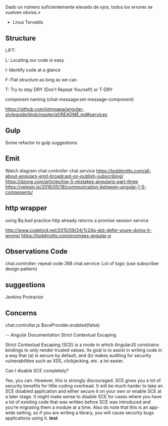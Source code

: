 ##
Dado un número suficientemente elevado de ojos, todos los errores se vuelven obvios.»
- Linus Torvalds

## Structure
LIFT:

L: Locating our code is easy

I: Identify code at a glance

F: Flat structure as long as we can

T: Try to stay DRY (Don’t Repeat Yourself) or T-DRY

component naming (chat-message:set-message-component)

https://github.com/johnpapa/angular-styleguide/blob/master/a1/README.md#services

## Gulp
Some refactor to gulp suggestions

## Emit
Watch diagram
chat.controller 
chat.service
https://toddmotto.com/all-about-angulars-emit-broadcast-on-publish-subscribing/
https://dzone.com/articles/top-5-mistakes-angularjs-part-three
https://velesin.io/2016/05/18/communication-between-angular-1-5-components/

## http wrapper
using $q bad practice http already returns a promise
session service

http://www.codelord.net/2015/09/24/%24q-dot-defer-youre-doing-it-wrong/
https://toddmotto.com/promises-angular-q

## Observations Code
chat.controller: repeat code 268
chat.service: Lot of logic (use subscriber design pattern)

## suggestions
Jenkins
Protractor

## Concerns
chat.controller.js
$sceProvider.enabled(false)


-- Angular Documentation
Strict Contextual Escaping

Strict Contextual Escaping (SCE) is a mode in which AngularJS constrains bindings
to only render trusted values. Its goal is to assist in writing code in a way that (a)
is secure by default, and (b) makes auditing for security vulnerabilities such as XSS,
clickjacking, etc. a lot easier.

Can I disable SCE completely?

Yes, you can. However, this is strongly discouraged.
SCE gives you a lot of security benefits for little coding overhead.
It will be much harder to take an SCE disabled application and either secure it
on your own or enable SCE at a later stage.
It might make sense to disable SCE for cases where you have a lot of existing code
that was written before SCE was introduced and you're migrating them a module at a time.
Also do note that this is an app-wide setting, so if you are writing a library,
you will cause security bugs applications using it.
__test__
